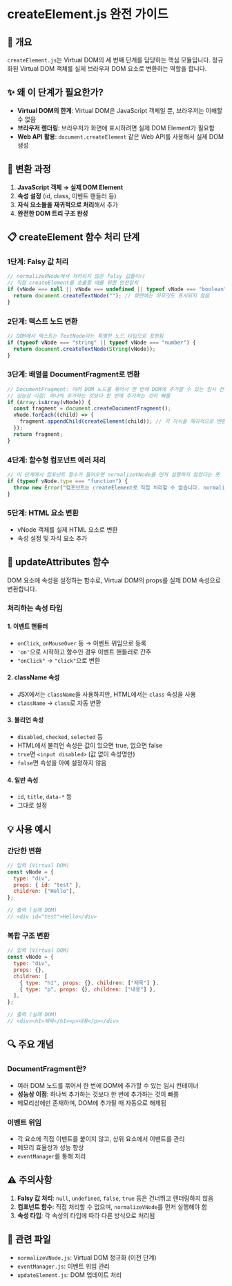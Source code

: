 # createElement.js 완전 가이드

## 🌟 개요

`createElement.js`는 Virtual DOM의 세 번째 단계를 담당하는 핵심 모듈입니다. 정규화된 Virtual DOM 객체를 실제 브라우저 DOM 요소로 변환하는 역할을 합니다.

## ✨ 왜 이 단계가 필요한가?

- **Virtual DOM의 한계**: Virtual DOM은 JavaScript 객체일 뿐, 브라우저는 이해할 수 없음
- **브라우저 렌더링**: 브라우저가 화면에 표시하려면 실제 DOM Element가 필요함
- **Web API 활용**: `document.createElement` 같은 Web API를 사용해서 실제 DOM 생성

## 🔄 변환 과정

1. **JavaScript 객체 → 실제 DOM Element**
2. **속성 설정** (id, class, 이벤트 핸들러 등)
3. **자식 요소들을 재귀적으로 처리**해서 추가
4. **완전한 DOM 트리 구조 완성**

## 📋 createElement 함수 처리 단계

### 1단계: Falsy 값 처리

```javascript
// normalizeVNode에서 처리되지 않은 falsy 값들이나
// 직접 createElement를 호출할 때를 위한 안전장치
if (vNode === null || vNode === undefined || typeof vNode === "boolean") {
  return document.createTextNode(""); // 화면에는 아무것도 표시되지 않음
}
```

### 2단계: 텍스트 노드 변환

```javascript
// DOM에서 텍스트는 TextNode라는 특별한 노드 타입으로 표현됨
if (typeof vNode === "string" || typeof vNode === "number") {
  return document.createTextNode(String(vNode));
}
```

### 3단계: 배열을 DocumentFragment로 변환

```javascript
// DocumentFragment: 여러 DOM 노드를 묶어서 한 번에 DOM에 추가할 수 있는 임시 컨테이너
// 성능상 이점: 하나씩 추가하는 것보다 한 번에 추가하는 것이 빠름
if (Array.isArray(vNode)) {
  const fragment = document.createDocumentFragment();
  vNode.forEach((child) => {
    fragment.appendChild(createElement(child)); // 각 자식을 재귀적으로 변환해서 추가
  });
  return fragment;
}
```

### 4단계: 함수형 컴포넌트 에러 처리

```javascript
// 이 단계에서 컴포넌트 함수가 들어오면 normalizeVNode를 먼저 실행하지 않았다는 뜻
if (typeof vNode.type === "function") {
  throw new Error("컴포넌트는 createElement로 직접 처리할 수 없습니다. normalizeVNode를 먼저 사용하세요.");
}
```

### 5단계: HTML 요소 변환

- vNode 객체를 실제 HTML 요소로 변환
- 속성 설정 및 자식 요소 추가

## 🎨 updateAttributes 함수

DOM 요소에 속성을 설정하는 함수로, Virtual DOM의 props를 실제 DOM 속성으로 변환합니다.

### 처리하는 속성 타입

#### 1. 이벤트 핸들러

- `onClick`, `onMouseOver` 등 → 이벤트 위임으로 등록
- `'on'`으로 시작하고 함수인 경우 이벤트 핸들러로 간주
- `"onClick"` → `"click"`으로 변환

#### 2. className 속성

- JSX에서는 `className`을 사용하지만, HTML에서는 `class` 속성을 사용
- `className` → `class`로 자동 변환

#### 3. 불리언 속성

- `disabled`, `checked`, `selected` 등
- HTML에서 불리언 속성은 값이 있으면 true, 없으면 false
- `true`면 `<input disabled>` (값 없이 속성명만)
- `false`면 속성을 아예 설정하지 않음

#### 4. 일반 속성

- `id`, `title`, `data-*` 등
- 그대로 설정

## 💡 사용 예시

### 간단한 변환

```javascript
// 입력 (Virtual DOM)
const vNode = {
  type: "div",
  props: { id: "test" },
  children: ["Hello"],
};

// 출력 (실제 DOM)
// <div id="test">Hello</div>
```

### 복합 구조 변환

```javascript
// 입력 (Virtual DOM)
const vNode = {
  type: "div",
  props: {},
  children: [
    { type: "h1", props: {}, children: ["제목"] },
    { type: "p", props: {}, children: ["내용"] },
  ],
};

// 출력 (실제 DOM)
// <div><h1>제목</h1><p>내용</p></div>
```

## 🔍 주요 개념

### DocumentFragment란?

- 여러 DOM 노드를 묶어서 한 번에 DOM에 추가할 수 있는 임시 컨테이너
- **성능상 이점**: 하나씩 추가하는 것보다 한 번에 추가하는 것이 빠름
- 메모리상에만 존재하며, DOM에 추가될 때 자동으로 해제됨

### 이벤트 위임

- 각 요소에 직접 이벤트를 붙이지 않고, 상위 요소에서 이벤트를 관리
- 메모리 효율성과 성능 향상
- `eventManager`를 통해 처리

## ⚠️ 주의사항

1. **Falsy 값 처리**: `null`, `undefined`, `false`, `true` 등은 건너뛰고 렌더링하지 않음
2. **컴포넌트 함수**: 직접 처리할 수 없으며, `normalizeVNode`를 먼저 실행해야 함
3. **속성 타입**: 각 속성의 타입에 따라 다른 방식으로 처리됨

## 🔗 관련 파일

- `normalizeVNode.js`: Virtual DOM 정규화 (이전 단계)
- `eventManager.js`: 이벤트 위임 관리
- `updateElement.js`: DOM 업데이트 처리

